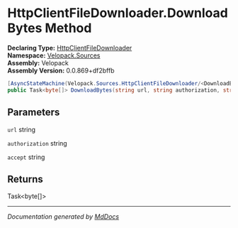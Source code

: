 ﻿<!--  
  <auto-generated>   
    The contents of this file were generated by a tool.  
    Changes to this file may be list if the file is regenerated  
  </auto-generated>   
-->

# HttpClientFileDownloader.DownloadBytes Method

**Declaring Type:** [HttpClientFileDownloader](../index.md)  
**Namespace:** [Velopack.Sources](../../index.md)  
**Assembly:** Velopack  
**Assembly Version:** 0.0.869+df2bffb

```csharp
[AsyncStateMachine(Velopack.Sources.HttpClientFileDownloader/<DownloadBytes>d__3)]
public Task<byte[]> DownloadBytes(string url, string authorization, string accept);
```

## Parameters

`url`  string

`authorization`  string

`accept`  string

## Returns

Task\<byte\[\]\>

___

*Documentation generated by [MdDocs](https://github.com/ap0llo/mddocs)*
